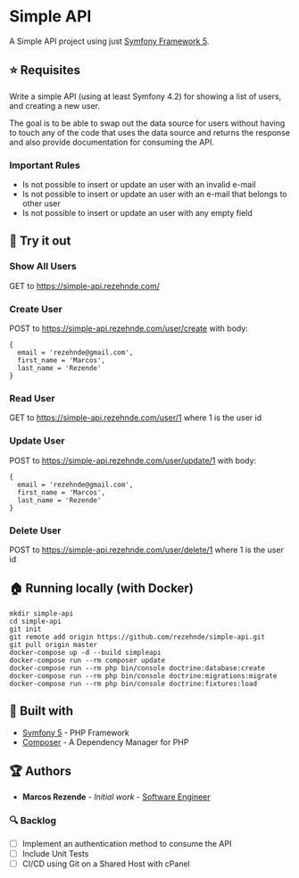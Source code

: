 # Simple API

A Simple API project using just [Symfony Framework 5](https://symfony.com/what-is-symfony).

## :star: Requisites

Write a simple API (using at least Symfony 4.2) for showing a list of users, and creating a new user.

The goal is to be able to swap out the data source for users without having to touch any of the code that uses the data source and returns the response and also provide documentation for consuming the API.

### Important Rules
+ Is not possible to insert or update an user with an invalid e-mail
+ Is not possible to insert or update an user with an e-mail that belongs to other user
+ Is not possible to insert or update an user with any empty field

## :muscle: Try it out 

### Show All Users
GET to https://simple-api.rezehnde.com/

### Create User
POST to https://simple-api.rezehnde.com/user/create with body:
```
{
  email = 'rezehnde@gmail.com',
  first_name = 'Marcos',
  last_name = 'Rezende'
}
```

### Read User
GET to https://simple-api.rezehnde.com/user/1
where 1 is the user id

### Update User
POST to https://simple-api.rezehnde.com/user/update/1 with body:
```
{
  email = 'rezehnde@gmail.com',
  first_name = 'Marcos',
  last_name = 'Rezende'
}
```

### Delete User
POST to https://simple-api.rezehnde.com/user/delete/1
where 1 is the user id

## :house: Running locally (with Docker)
```
mkdir simple-api
cd simple-api
git init
git remote add origin https://github.com/rezehnde/simple-api.git
git pull origin master
docker-compose up -d --build simpleapi
docker-compose run --rm composer update
docker-compose run --rm php bin/console doctrine:database:create
docker-compose run --rm php bin/console doctrine:migrations:migrate
docker-compose run --rm php bin/console doctrine:fixtures:load
```

## :triangular_ruler: Built with 

* [Symfony 5](https://symfony.com/what-is-symfony) - PHP Framework
* [Composer](https://getcomposer.org/) - A Dependency Manager for PHP

## :trophy: Authors 

* **Marcos Rezende** - *Initial work* - [Software Engineer](https://github.com/rezehnde)

### :mag: Backlog 

* [ ] Implement an authentication method to consume the API
* [ ] Include Unit Tests
* [ ] CI/CD using Git on a Shared Host with cPanel
